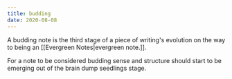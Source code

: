 ```yaml
---
title: budding
date: 2020-08-08
---
```



 A budding note is the third stage of a piece of writing's evolution on the way to being an [[Evergreen Notes|evergreen note.]].

 For a note to be considered budding sense and structure should start to be emerging out of the brain dump seedlings stage.


